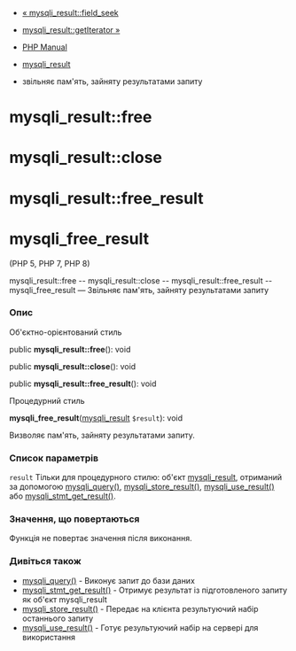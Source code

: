 - [« mysqli_result::field_seek](mysqli-result.field-seek.md)
- [mysqli_result::getIterator »](mysqli-result.getiterator.md)

- [PHP Manual](index.md)
- [mysqli_result](class.mysqli-result.md)
- звільняє пам'ять, зайняту результатами запиту

# mysqli_result::free

# mysqli_result::close

# mysqli_result::free_result

# mysqli_free_result

(PHP 5, PHP 7, PHP 8)

mysqli_result::free -- mysqli_result::close --
mysqli_result::free_result -- mysqli_free_result — Звільняє пам'ять,
зайняту результатами запиту

### Опис

Об'єктно-орієнтований стиль

public **mysqli_result::free**(): void

public **mysqli_result::close**(): void

public **mysqli_result::free_result**(): void

Процедурний стиль

**mysqli_free_result**([mysqli_result](class.mysqli-result.md)
`$result`): void

Визволяє пам'ять, зайняту результатами запиту.

### Список параметрів

`result`
Тільки для процедурного стилю: об'єкт
[mysqli_result](class.mysqli-result.md), отриманий за допомогою
[mysqli_query()](mysqli.query.md),
[mysqli_store_result()](mysqli.store-result.md),
[mysqli_use_result()](mysqli.use-result.md) або
[mysqli_stmt_get_result()](mysqli-stmt.get-result.md).

### Значення, що повертаються

Функція не повертає значення після виконання.

### Дивіться також

- [mysqli_query()](mysqli.query.md) - Виконує запит до бази даних
- [mysqli_stmt_get_result()](mysqli-stmt.get-result.md) - Отримує
результат із підготовленого запиту як об'єкт mysqli_result
- [mysqli_store_result()](mysqli.store-result.md) - Передає на
клієнта результуючий набір останнього запиту
- [mysqli_use_result()](mysqli.use-result.md) - Готує
результуючий набір на сервері для використання
